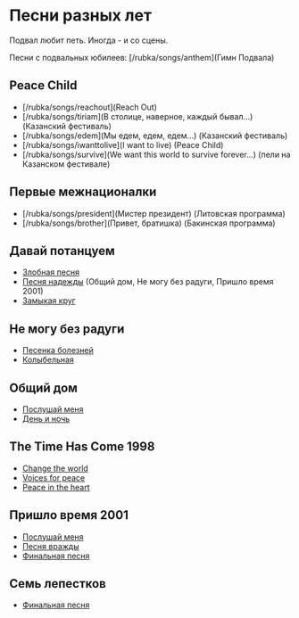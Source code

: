 # Песни разных лет

Подвал любит петь. Иногда - и со сцены. 

Песни с подвальных юбилеев:
[/rubka/songs/anthem](Гимн Подвала)

## Peace Child
* [/rubka/songs/reachout](Reach Out)
* [/rubka/songs/tiriam](В столице, наверное, каждый бывал...) (Казанский фестиваль)
* [/rubka/songs/edem](Мы едем, едем, едем...) (Казанский фестиваль)
* [/rubka/songs/iwanttolive](I want to live) (Peace Child)
* [/rubka/songs/survive](We want this world to survive forever...) (пели на Казанском фестивале)

## Первые межнационалки
* [/rubka/songs/president](Мистер президент) (Литовская программа)
* [/rubka/songs/brother](Привет, братишка) (Бакинская программа)</p>


## Давай потанцуем
* [Злобная песня](/rubka/songs/letsdance)
* [Песня надежды](/rubka/songs/newday) (Общий дом, Не могу без радуги, Пришло время 2001)
* [Замыкая круг](/rubka/songs/krug)


## Не могу без радуги
* [Песенка болезней](/rubka/songs/deseases)
* [Колыбельная](/rubka/songs/lullabye)
 
  
## Общий дом
*	[Послушай меня](/rubka/songs/listencommonh)
*	[День и ночь](/rubka/songs/nightnday)
	
	
## The Time Has Come 1998

* [Change the world](/rubka/songs/change)
*	[Voices for peace](/rubka/songs/voices)
*	[Peace in the heart](/rubka/songs/amani)


## Пришло время 2001

* [Послушай меня](/rubka/songs/listenchechen)
* [Песня вражды](/rubka/songs/hoiolla)
* [Финальная песня](/rubka/songs/lovesave)


## Семь лепестков

* [Финальная песня](/rubka/songs/rebenki)
